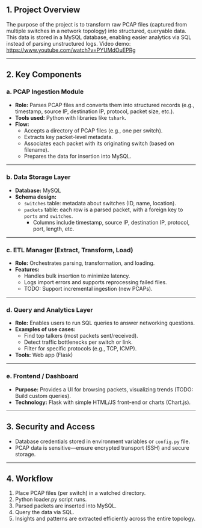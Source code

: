 ## 1. Project Overview

The purpose of the project is to transform raw PCAP files (captured from multiple switches in a network topology) into structured, queryable data. This data is stored in a MySQL database, enabling easier analytics via SQL instead of parsing unstructured logs. Video demo: https://www.youtube.com/watch?v=PYUMdOuEPRg

---

## 2. Key Components

### a. PCAP Ingestion Module

- **Role:** Parses PCAP files and converts them into structured records (e.g., timestamp, source IP, destination IP, protocol, packet size, etc.).
- **Tools used:** Python with libraries like `tshark`.
- **Flow:**
  - Accepts a directory of PCAP files (e.g., one per switch).
  - Extracts key packet-level metadata.
  - Associates each packet with its originating switch (based on filename).
  - Prepares the data for insertion into MySQL.

---

### b. Data Storage Layer

- **Database:** MySQL
- **Schema design:**
  - `switches` table: metadata about switches (ID, name, location).
  - `packets` table: each row is a parsed packet, with a foreign key to `ports` and `switches`.
    - Columns include timestamp, source IP, destination IP, protocol, port, length, etc.

---

### c. ETL Manager (Extract, Transform, Load)

- **Role:** Orchestrates parsing, transformation, and loading.
- **Features:**
  - Handles bulk insertion to minimize latency.
  - Logs import errors and supports reprocessing failed files.
  - TODO: Support incremental ingestion (new PCAPs).

---

### d. Query and Analytics Layer

- **Role:** Enables users to run SQL queries to answer networking questions.
- **Examples of use cases:**
  - Find top talkers (most packets sent/received).
  - Detect traffic bottlenecks per switch or link.
  - Filter for specific protocols (e.g., TCP, ICMP).
- **Tools:** Web app (Flask)

---

### e. Frontend / Dashboard

- **Purpose:** Provides a UI for browsing packets, visualizing trends (TODO: Build custom queries).
- **Technology:** Flask with simple HTML/JS front-end or charts (Chart.js).

---

## 3. Security and Access

- Database credentials stored in environment variables or `config.py` file.
- PCAP data is sensitive—ensure encrypted transport (SSH) and secure storage.

---

## 4. Workflow

1. Place PCAP files (per switch) in a watched directory.
2. Python loader.py script runs.
3. Parsed packets are inserted into MySQL.
4. Query the data via SQL.
5. Insights and patterns are extracted efficiently across the entire topology.
